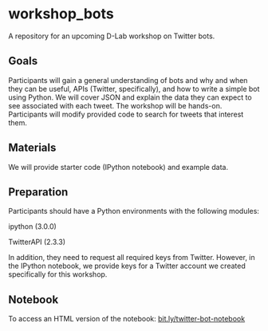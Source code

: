 # workshop_bots
A repository for an upcoming D-Lab workshop on Twitter bots.

## Goals
Participants will gain a general understanding of bots and why and when they can be useful, APIs (Twitter, specifically), and how to write a simple bot using Python. We will cover JSON and explain the data they can expect to see associated with each tweet. The workshop will be hands-on. Participants will modify provided code to search for tweets that interest them.

## Materials
We will provide starter code (IPython notebook) and example data.

## Preparation
Participants should have a Python environments with the following modules:

ipython (3.0.0)

TwitterAPI (2.3.3)

In addition, they need to request all required keys from Twitter. However, in the IPython notebook, we provide keys for a Twitter account we created specifically for this workshop.

## Notebook
To access an HTML version of the notebook: <a href="http://bit.ly/twitter-bot-notebook">bit.ly/twitter-bot-notebook</a>
